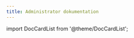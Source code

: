 ```yaml
---
title: Administrator dokumentation
---
```


import DocCardList from '@theme/DocCardList';

<DocCardList />
